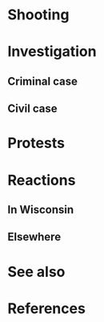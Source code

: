 # 
# Shooting
# Investigation
## Criminal case
## Civil case
# Protests
# Reactions
## In Wisconsin
## Elsewhere
# See also
# References